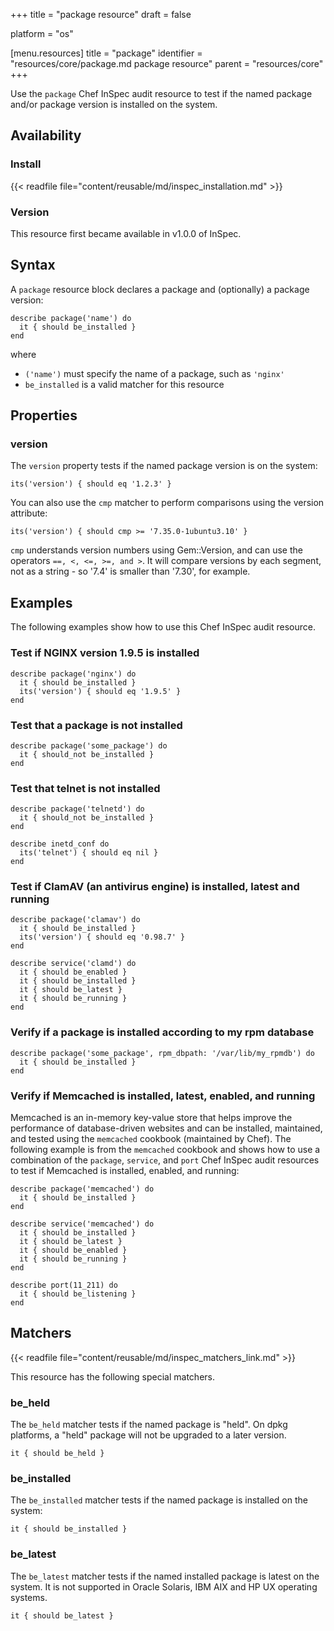+++
title = "package resource"
draft = false

platform = "os"

[menu.resources]
    title = "package"
    identifier = "resources/core/package.md package resource"
    parent = "resources/core"
+++

Use the `package` Chef InSpec audit resource to test if the named package and/or package version is installed on the system.

## Availability

### Install

{{< readfile file="content/reusable/md/inspec_installation.md" >}}

### Version

This resource first became available in v1.0.0 of InSpec.

## Syntax

A `package` resource block declares a package and (optionally) a package version:

    describe package('name') do
      it { should be_installed }
    end

where

- `('name')` must specify the name of a package, such as `'nginx'`
- `be_installed` is a valid matcher for this resource

## Properties

### version

The `version` property tests if the named package version is on the system:

    its('version') { should eq '1.2.3' }

You can also use the `cmp` matcher to perform comparisons using the version attribute:

    its('version') { should cmp >= '7.35.0-1ubuntu3.10' }

`cmp` understands version numbers using Gem::Version, and can use the operators `==, <, <=, >=, and >`. It will compare versions by each segment, not as a string - so '7.4' is smaller than '7.30', for example.


## Examples

The following examples show how to use this Chef InSpec audit resource.

### Test if NGINX version 1.9.5 is installed

    describe package('nginx') do
      it { should be_installed }
      its('version') { should eq '1.9.5' }
    end

### Test that a package is not installed

    describe package('some_package') do
      it { should_not be_installed }
    end

### Test that telnet is not installed

    describe package('telnetd') do
      it { should_not be_installed }
    end

    describe inetd_conf do
      its('telnet') { should eq nil }
    end

### Test if ClamAV (an antivirus engine) is installed, latest and running

    describe package('clamav') do
      it { should be_installed }
      its('version') { should eq '0.98.7' }
    end

    describe service('clamd') do
      it { should be_enabled }
      it { should be_installed }
      it { should be_latest }
      it { should be_running }
    end

### Verify if a package is installed according to my rpm database

    describe package('some_package', rpm_dbpath: '/var/lib/my_rpmdb') do
      it { should be_installed }
    end

### Verify if Memcached is installed, latest, enabled, and running

Memcached is an in-memory key-value store that helps improve the performance of database-driven websites and can be installed, maintained, and tested using the `memcached` cookbook (maintained by Chef). The following example is from the `memcached` cookbook and shows how to use a combination of the `package`, `service`, and `port` Chef InSpec audit resources to test if Memcached is installed, enabled, and running:

    describe package('memcached') do
      it { should be_installed }
    end

    describe service('memcached') do
      it { should be_installed }
      it { should be_latest }
      it { should be_enabled }
      it { should be_running }
    end

    describe port(11_211) do
      it { should be_listening }
    end

## Matchers

{{< readfile file="content/reusable/md/inspec_matchers_link.md" >}}

This resource has the following special matchers.

### be_held

The `be_held` matcher tests if the named package is "held". On dpkg platforms, a "held" package
will not be upgraded to a later version.

    it { should be_held }

### be_installed

The `be_installed` matcher tests if the named package is installed on the system:

    it { should be_installed }

### be_latest

The `be_latest` matcher tests if the named installed package is latest on the system. It is not supported in Oracle Solaris, IBM AIX and HP UX operating systems.

    it { should be_latest }
